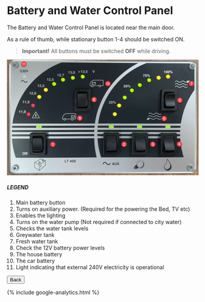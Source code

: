 <link href="../styles/custom.css" rel="stylesheet" />

# Battery and Water Control Panel
The Battery and Water Control Panel is located near the main door. 

As a rule of thumb, while stationary button 1-4  should be switched ON.

>**Important!** All buttons must be switched **OFF** while driving.

![control panel](images/control-panel.png)

##### LEGEND
1. Main battery button
2. Turns on auxiliary power. (Required for the powering the Bed, TV etc)
3. Enables the lighting
4. Turns on the water pump (Not required if connected to city water)
5. Checks the water tank levels
6. Greywater tank
7. Fresh water tank
8. Check the 12V battery power levels
9. The house battery
10. The car battery
11. Light indicating that external 240V electricity is operational

<a href="/#guides"><button class="nav-button"><i class="arrow arrow-left"></i> Back</button></a>

{% include google-analytics.html %}